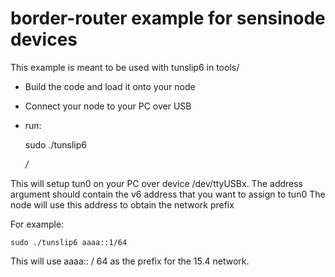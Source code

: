 border-router example for sensinode devices
===========================================

This example is meant to be used with tunslip6 in tools/

- Build the code and load it onto your node
- Connect your node to your PC over USB
- run:

    sudo ./tunslip6 <address v6>/<prefix>

This will setup tun0 on your PC over device /dev/ttyUSBx. The address argument
should contain the v6 address that you want to assign to tun0 The node will use
this address to obtain the network prefix

For example:

    sudo ./tunslip6 aaaa::1/64

This will use aaaa:: / 64 as the prefix for the 15.4 network.

